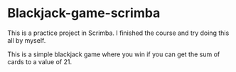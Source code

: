 # Blackjack-game-scrimba

This is a practice project in Scrimba. I finished the course and try doing this all by myself.

This is a simple blackjack game where you win if you can get the sum of cards to a value of 21.